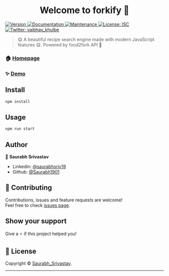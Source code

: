 <h1 align="center">Welcome to forkify 👋</h1>
<p>
  <a href="https://www.npmjs.com/package/forkify" target="_blank">
    <img alt="Version" src="https://img.shields.io/npm/v/forkify.svg">
  </a>
  <a href="https://github.com/Kvaibhav01/Forkify-JS#readme" target="_blank">
    <img alt="Documentation" src="https://img.shields.io/badge/documentation-yes-brightgreen.svg" />
  </a>
  <a href="https://github.com/Kvaibhav01/Forkify-JS/graphs/commit-activity" target="_blank">
    <img alt="Maintenance" src="https://img.shields.io/badge/Maintained%3F-yes-green.svg" />
  </a>
  <a href="https://github.com/Kvaibhav01/Forkify-JS/blob/master/LICENSE" target="_blank">
    <img alt="License: ISC" src="https://img.shields.io/github/license/Kvaibhav01/forkify" />
  </a>
  <a href="https://twitter.com/vaibhav_khulbe" target="_blank">
    <img alt="Twitter: vaibhav_khulbe" src="https://img.shields.io/twitter/follow/vaibhav_khulbe.svg?style=social" />
  </a>
</p>

> 😋 A beautiful recipe search engine made with modern JavaScript features 😋. Powered by food2fork API 🍴

### 🏠 [Homepage](https://github.com/Kvaibhav01/Forkify-JS#readme)

### ✨ [Demo](https://trusting-ardinghelli-8416c9.netlify.com/)

## Install

```sh
npm install
```

## Usage

```sh
npm run start
```

## Author

👤 **Saurabh Srivastav**

* Linkedin: [@saurabhsriv19](https://www.linkedin.com/in/saurabhsriv19/)
* Github: [@Saurabh1901](https://github.com/Saurabh1901)

## 🤝 Contributing

Contributions, issues and feature requests are welcome!<br />Feel free to check [issues page](https://github.com/Saurabh1901/todos-list/issues).

## Show your support

Give a ⭐️ if this project helped you!

## 📝 License

Copyright © [Saurabh_Srivastav](https://github.com/Saurabh1901).<br />

***
